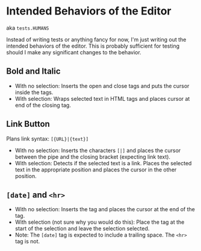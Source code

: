 # Intended Behaviors of the Editor

aka `tests.HUMANS`

Instead of writing tests or anything fancy for now, I'm just writing out the intended behaviors of the editor. This is probably sufficient for testing should I make any significant changes to the behavior.

## Bold and Italic

- With no selection: Inserts the open and close tags and puts the cursor inside the tags.
- With selection: Wraps selected text in HTML tags and places cursor at end of the closing tag.

## Link Button

Plans link syntax: `[{URL}|{text}]`

- With no selection: Inserts the characters `[|]` and places the cursor between the pipe and the closing bracket (expecting link text).
- With selection: Detects if the selected text is a link. Places the selected text in the appropriate position and places the cursor in the other position.

## `[date]` and `<hr>`

- With no selection: Inserts the tag and places the cursor at the end of the tag.
- With selection (not sure why you would do this): Place the tag at the start of the selection and leave the selection selected.
- Note: The `[date]` tag is expected to include a trailing space. The `<hr>` tag is not.
